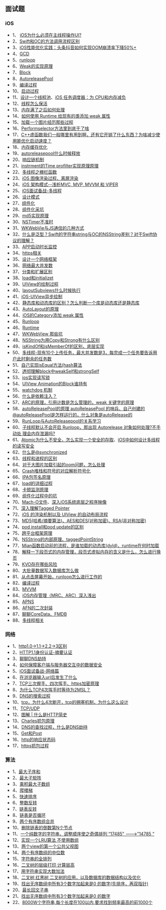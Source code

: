 

## 面试题


### iOS 

* 1、 [iOS为什么必须在主线程操作UI?](https://778477.github.io/2017/06/19/2017-06-19-为什么iOS更新UI操作必须在主线程/)
* 2、[Swift和OC的方法调用流程区别](https://kemchenj.github.io/2017-01-09/)
* 3、[iOS性能优化实践：头条抖音如何实现OOM崩溃率下降50%+](https://mp.weixin.qq.com/s/4-4M9E8NziAgshlwB7Sc6g)
* 4、[GCD](https://looseyi.github.io/post/notes/01-gcd/)
* 5、[runloop](https://blog.ibireme.com/2015/05/18/runloop/)
* 6、[Weak的实现原理](https://www.jianshu.com/p/f331bd5ce8f8)
* 7、[Block](https://www.jianshu.com/p/93813c293266)
* 8、[AutoreleasePool](https://www.jianshu.com/p/32265cbb2a26)
* 9、[编译过程](https://juejin.im/post/6844904040841641998)
* 10、[启动过程](https://www.jianshu.com/p/7096478ccbe7)
* 11、[设计一个线程池](https://www.jianshu.com/p/5bb4123e415c)、[iOS 任务调度器：为 CPU和内存减负](https://www.jianshu.com/p/f2a610c77d26)
* 12、[线程怎么保活](https://www.jianshu.com/p/2ffa6678f83d)
* 13、[内存满了之后如何处理](https://juejin.im/post/6844903550187733000)
* 14、[如何使用 Runtime 给现有的类添加 weak 属性](https://github.com/ChenYilong/iOSInterviewQuestions)
* 15、[加载一个图片经历那些过程](https://www.jianshu.com/p/72dd074728d8)
* 16、[Performselector方法里到底干了啥](https://www.jianshu.com/p/ac14e03d9345)
* 17、[C++虚函数我们一般哪里有用到啊，还有它开销了什么东西？为啥减少使用能优化启动速度？](https://www.dazhuanlan.com/2019/12/09/5dedcdb02c287/)
* 18、[内存缓存优化](https://www.jianshu.com/p/f7376a321c2e)
* 19、[autoreleasepool什么时候释放](https://www.jianshu.com/p/50bdd8438857)
* 20、[响应链机制](https://www.jianshu.com/p/2e074db792ba)
* 21、[instrment的Time profilter实现原理原理]()
* 22、[多线程之栅栏函数](https://zhuanlan.zhihu.com/p/142368783)
* 23、[iOS 图像渲染过程、离屏渲染](https://juejin.im/post/6844904162765832206#heading-18)
* 24、[iOS 架构模式--浅析MVC, MVP, MVVM 和 VIPER](https://zhangferry.com/2019/11/22/ios_architecture_patterns/)
* 25、[iOS面试备战-多线程](https://juejin.im/post/6854573211011514382)
* 26、[设计模式](https://www.jianshu.com/p/e5c69c7b8c00)
* 27、[组件化](https://www.jianshu.com/p/40060fa2a564)
* 28、[组件化采坑](https://juejin.im/post/6844903731738345479)
* 29、[md5实现原理](https://www.jianshu.com/p/82729c87ef68)
* 30、[NSTimer不准时](https://www.jianshu.com/p/d5845842b7d3)
* 31、[WKWebVie与JS通信的几种方式]()
* 32、[什么是泛型？Swift的字符串string与OC的NSString差别？对于Swift协议的理解？]()
* 33、[APP启动时长监控]()
* 34、[https相关](https://mp.weixin.qq.com/s/LV3cFpQtMUntMg6zn-01pQ)
* 35、[设计一个网络框架]()
* 36、[网络最大并发数]()
* 37、[分类和扩展区别](https://www.jianshu.com/p/ba35a975af9a)
* 38、[load和initializet](https://www.jianshu.com/p/c52d0b6ee5e9)
* 39、[UIView的绘制过程](https://www.jianshu.com/p/a81d48e0e44a)
* 40、[layoutSubviews什么时候执行](https://www.jianshu.com/p/a2acc4c7dc4b)
* 41、[iOS-UIView异步绘制](https://www.jianshu.com/p/1c1b3f7cf087)
* 42、[静态库和动态库的区别？怎么判断一个库是动态库还是静态库](https://www.jianshu.com/p/5069778e421a)
* 43、[AutoLayout的原理](https://www.jianshu.com/p/c6541ff0bdafv)
* 44、[iOS的Category添加 weak 属性](https://blog.csdn.net/devday/article/details/71130115)
* 45、[Runloop](https://www.jianshu.com/p/fcb271f69038)
* 46、[Runtime](https://www.jianshu.com/p/6ebda3cd8052)
* 47、[WKWebView 那些坑](https://zhuanlan.zhihu.com/p/24990222)
* 48、[NSString为用Copy和Strong有什么区别]()
* 49、[isKindOf和isMemberOf的区别，底层实现](https://www.jianshu.com/p/abad3809c7c1)
* 50、[多线程-现有10个上传任务，最大并发数是3，每完成一个任务要告诉用户此时剩余的任务数]()
* 51、[自己实现isEqual方法(hash算法](https://www.jianshu.com/p/915356e280fc)
* 52、[透彻理解block中weakSelf和strongSelf](https://www.jianshu.com/p/ae4f84e289b9)
* 53、[ios实现读写锁](https://blog.csdn.net/u014600626/article/details/102884794)
* 54、[UIView Animation的Block谁持有](http://saitjr.com/ios/ios-from-memory-leak-to-uiview-animation.html)
* 55、[watchdog 机制](https://juejin.cn/post/6844903683021340679)
* 56、[什么是依赖注入？](https://www.jianshu.com/p/0d72a945f2dd)
* 57、[ARC的原理，引用计数是怎么管理的，weak 关键字的原理](https://www.jianshu.com/p/e3690f3e4675)
* 58、[autoReleasePool的原理 autoReleasePool 的哨兵、自己创建的 @autoReleasePool是怎样运行的，什么对象是autoRelease的](https://www.jianshu.com/p/77eb9e0bcd70)
* 59、[RunLoop与AutoReleasepool的关系学习](https://www.jianshu.com/p/ae8a310457d7)
* 60、[子线程默认不会开启 Runloop，那出现 Autorelease 对象如何处理?不手动处 理会内存泄漏吗?](https://zhuanlan.zhihu.com/p/26796146)
* 61、[Atomic为什么不安全，怎么实现一个安全的存取](https://www.jianshu.com/p/f7411c90a68a)、[iOS中如何设计多线程的读写安全](https://tech.souyunku.com/?p=31631)
* 62、[什么是@synchronized](https://blog.csdn.net/qq_28551705/article/details/86094764)
* 63、[线程和进程的区别](https://www.jianshu.com/p/68b274548069)
* 64、[对于大图片加载引起的oom问题，怎么处理](https://www.jianshu.com/p/52e3535dd37c)
* 65、[Crash堆栈和符号的对应解析符号化](https://www.jianshu.com/p/29051908c74b)
* 66、[IPA包签名原理](https://juejin.cn/post/6844903744233013262)
* 67、[load的详细过程](https://blog.csdn.net/Lea__DongYang/article/details/79702537)
* 68、[卡顿监测原理](https://www.jianshu.com/p/8123fc17fe0e)
* 69、[组件化过程中的坑](https://www.jianshu.com/p/a869650dd3b6)
* 70、[Mach-O文件](https://www.jianshu.com/p/7c87e115492d)、[深入iOS系统底层之程序映像](https://www.jianshu.com/p/3b83193ff851)
* 71、[深入理解Tagged Pointer](https://www.jianshu.com/p/c9089494fb6c)
* 72、[iOS 的渲染机制以及 UIView 的自动布局流程](https://www.dazhuanlan.com/2020/01/31/5e33cdfb28a2a/)
* 73、[MD5(哈希/摘要算法)、AES和DES(对称加密)、RSA(非对称加密)](https://blog.csdn.net/seoyundu/article/details/88112861)
* 74、[pod install和pod update的区别](https://blog.csdn.net/jhope/article/details/81535586)
* 75、[跨平台框架原理]()
* 76、[NSString的内部原理、taggedPointString](https://www.jianshu.com/p/627815e1996b)
* 77、[Mian函数启动前的流程，是谁加载的动态库(dyld)，runtime在何时加载](https://www.jianshu.com/p/5efe327ac7ea)
* 78、[解释一下段⻚式的内存管理，段⻚式虚拟内存的含义是什么，怎么进行换⻚](https://blog.csdn.net/low5252/article/details/106075945)
* 79、[KVO存在哪些⻛险](https://www.cnblogs.com/wengzilin/p/4346775.html)
* 80、[大批量数据写入数据库怎么做](分表并发写入)
* 81、[从点击屏幕开始，runloop怎么进行工作的](https://www.colabug.com/2017/1225/2102566/)
* 82、[编译过程](https://blog.csdn.net/vincentiss/article/details/54617915)
* 83、[MVVM]()
* 84、[iOS内存管理（MRC、ARC）深入浅出](https://www.jianshu.com/p/4f49c5c81021)
* 85、[APNS](https://www.jianshu.com/p/032bfc949917)
* 86、[AFN的二次封装]()
* 87、[聊聊CoreData、FMDB](https://www.jianshu.com/p/5a085a4fe2d7)
* 88、[多线程相关](https://www.cnblogs.com/orang123/p/12434774.html)


### 网络

* 1、[http1.0->1.1->2.2->3区别](https://www.cnblogs.com/riwang/p/12370785.html)
* 2、[HTTP1.1身份认证-摘要认证](https://blog.csdn.net/zhongshanxian/article/details/81294829)
* 3、[聊聊DNS劫持](https://www.jianshu.com/p/63a94cb46cd2)
* 4、[如何保障客户端与服务器交互中的数据安全](https://netsecurity.51cto.com/art/202002/610473.htm)
* 5、[iOS面试备战-网络篇](https://juejin.im/post/6844904202523639822#comment)
* 6、[在浏览器输入url后发生了什么](https://www.jianshu.com/p/7eea6fbc5fcd)
* 7、[TCP三次握手、四次挥手、https加密原理](https://www.cnblogs.com/imstudy/p/10669631.html)
* 8、[为什么TCP4次挥手时等待为2MSL？](https://www.zhihu.com/question/67013338)
* 9、[DNS的搜索过程](https://juejin.cn/post/6884183177926033416)
* 10、[tcp，为什么4次断开，tcp的拥塞机制，为什么这么设计]()
* 11、[TCP/UDP](https://juejin.cn/post/6844903889146216456)
* 12、[图解 | 什么是HTTP简史](https://mp.weixin.qq.com/s/LV3cFpQtMUntMg6zn-01pQ)
* 13、[Charles抓包原理](https://www.jianshu.com/p/f6f6a21e17c0)
* 14、[DNS的查找过程，什么是DNS劫持](https://juejin.cn/post/6884183177926033416)
* 15、[Get和Post](https://juejin.cn/post/6844904004707696648)
* 16、[http的响应状态码](https://juejin.cn/post/6844903940832641037)
* 17、[https抓包过程](https://www.jianshu.com/p/7a88617ce80b)

### 算法

* 1、[最大子序和](https://leetcode-cn.com/problems/maximum-subarray/)
* 2、[最大子矩阵](https://leetcode-cn.com/problems/max-submatrix-lcci/)
* 3、[乘积最大子数组](https://leetcode-cn.com/problems/maximum-product-subarray/)
* 4、[爬楼梯]()
* 5、[快速排序]()
* 6、[整数反转]()
* 7、[链表反转]()
* 8、[链表是否循环]()
* 9、[两个有序数组合并]()
* 10、[删除链表的倒数第N个节点](https://leetcode-cn.com/problems/lian-biao-zhong-dao-shu-di-kge-jie-dian-lcof/)
* 11、[一个纯数字的字符串，调整顺序使之奇偶排列 “17485” ———>”14785 “]()
* 12、[实现一个LRU算法 不使用数组]()
* 13、[两个view的第一个公共父视图]()
* 14、[两个有序数组的中位数](https://leetcode-cn.com/problems/median-of-two-sorted-arrays/)
* 15、[字符串的全排列](https://leetcode-cn.com/problems/zi-fu-chuan-de-pai-lie-lcof//)
* 16、[二叉树的层级打印 计算层高](https://leetcode-cn.com/problems/cong-shang-dao-xia-da-yin-er-cha-shu-lcof/)
* 17、[用字符串实现大数加法]()
* 18、[二叉树 红黑树 二叉树的应用，以及数据库的数据结构以及优化]()
* 19、[找出无序数组中所有3个数字加起来是0 的数字(先排序，再双指针)]()
* 20、[最长回文子串]()
* 21、[找出无序数组中所有3个数字加起来是0 的数字]()
* 22、[8000W个字符串,每个长度在100以内,要求找到频率最高的前1000个](https://leetcode-cn.com/problems/top-k-frequent-elements)
